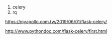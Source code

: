 1. celery
2. rq

https://myapollo.com.tw/2019/06/01/flask-celery/

http://www.pythondoc.com/flask-celery/first.html

